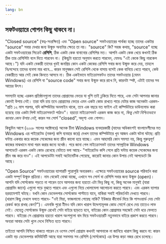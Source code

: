 ```yaml
---
lang: bn
---
```





<h2>সফটওয়্যারে গোপন কিছু থাকবে না।</h2>

"Closed source" (স্বত্ব-সংরক্ষিত) এবং "Open 
source" সফটওয়্যারের পার্থক্য হচ্ছে তাদের একটার "source" সবার দেখার জন্য উন্মুক্ত অন্যটার ক্ষেত্রে তা নয়। "source" কি? সহজ কথায়, "source" হচ্ছে একটা সফটওয়্যারের সিক্রেট <b>রেসিপি</b>, ঠিক একটা কেক বানানোর রেসিপির মত। আপনি একটা কেক খেয়ে কখনই ঠিক ঠিক তার রেসিপিটা বলে দিতে পারবেন না। (কিছুটা হয়তো অনুমান করতে পারবেন, যেমনঃ "এই কেকে কিছু নারকেল আছে।") যদি একটা বেকারী তাদের খুবই জনপ্রিয় কোন একটা কেকের রেসিপি সবার জন্য উন্মুক্ত করে দেয়, তাহলে নিঃসন্দেহে তাদের ব্যবসা মার খাবে...  কারন মানুষজন সেই রেসিপি থেকে বাসায় বসেই কেক বানিয়ে খেতে পারবে, কেউ বেকারীতে আর সেই কেক কিনতে আসবে না। ঠিক একইভাবে মাইক্রোসফটও তাদের সফটওয়্যার (যেমন Windows) এর রেসিপি বা "source code" সবার জন্য উন্মুক্ত করে রাখে নি, কারনটা স্পষ্ট, এটাই তাদের সব আয়ের উৎস।

সমস্যাটা হচ্ছে এরকম প্রতিষ্ঠানগুলো তাদের প্রোগ্রামের ভেতর যা খুশি তাই ঢুকিয়ে দিতে পারে, এবং সেটা আপনার জানার কোনই উপায় নেই। তারা যদি চায় তবে প্রোগ্রামের ভেতর এমন একটা কোড রাখতে পারে যেটার কাজ অনেকটা এরকম- "প্রতি ১২ মাস পরপর, যদি কম্পিউটার অনলাইন থাকে, তবে এক বছরে যত ফাইল এই কম্পিউটারে ডাউনলোড করা হয়েছে তার একটা লিস্ট মাইক্রোসফটে পাঠাও"। হয়তো মাইক্রোসফট এরকম কাজ করে না, <i>কিন্তু সেটা নিশ্চিতভাবে জানার কোন উপায় নেই,</i> কারন সব সোর্স "closed", অদৃশ্য এবং গোপন।

কিছুদিন আগে (২০০৮ সালের অক্টোবরে) অনেক চীনা Windows ব্যবহারকারী 
(যাদের অধিকাংশই বাংলাদেশীদের মত Windows এর পাইরেটেড (নকল) কপি ব্যবহার করে) দেখল তাদের কম্পিউটারে খুব আজব একটা ঘটনা ঘটছে: প্রতি ঘন্টায় একবার করে কয়েক সেকেন্ডের জন্য স্ক্রীন কালো হয়ে যাচ্ছে। এমন আহামরি কোন সমস্যা নয়, কিন্তু গুরুত্বপূর্ণ কাজের মাঝখানে মাথা গরম করার জন্যে যথেষ্ঠ। পরে জানা গেল মাইক্রোসফট তাদের সাম্প্রতিক Windows আপডেটে এরকম একটা কোড রেখেছে যেটাতে বলা আছে- "পাইরেটেড কপি পেলে প্রতি ঘন্টায় কয়েক সেকেন্ডের জন্য স্ক্রীন বন্ধ করে দাও"। এই আপডেটটা সবাই অটোমেটিক পেয়েছে, কারোই জানার কোন উপায় নেই আপডেটে কি আছে। 

"Open Source" সফটওয়্যারের ব্যাপারটি পুরোপুরি অন্যরকম। এক্ষেত্রে সফটওয়্যারের source পরিবর্তন করা একটা সম্পূর্ণ উন্মুক্ত প্রক্রিয়া। নাম থেকেই বোঝা যাচ্ছে, এখানে সব সোর্স বা রেসিপি সবার জন্য উন্মুক্ত (open)। আপনি যদি সোর্সকোড পড়তে না পারেন তবে আপনার জন্য হয়তো এটা ভিন্ন কিছু না, কিন্তু অনেক মানুষই (যারা প্রোগ্রামিং জানে) এগুলো পড়ে বুঝতে পারবে এবং এগুলো নিয়ে খোলামেলা আলোচনা করতে পারবে। এবং এরকম ব্যাপার হরহামেশাই ঘটছে। যখনি কোন ডেভেলপার সোর্সকোড পাল্টাতে যাবে, বাকিরা সবাই পরিবর্তনটা দেখতে পারবে। (খারাপ কিছু দেখলে বলতে পারবে- "ওই মিয়া, ফাজলামো পেয়েছ নাকি? ইউজার কীবোর্ড দিয়ে কি পাসওয়ার্ড দেয় সেটা রেকর্ড করে রাখছ কেন?")। এমনকি পুরো টীমও যদি কোন খারাপ উদ্দেশ্যমূলক কোড সোর্সে রেখে দেয় তাতেও লাভ নেই। যেহেতু সোর্সকোড উন্মুক্ত রেখেই সেটা বাইরে ছাড়তে হবে, বাইরের কোন প্রোগ্রামার সহজেই সেটা ধরে ফেলতে পারবে। বাইরের সে প্রোগ্রামার হয়তো খারাপ অংশগুলো বাদ দিয়ে সফটওয়্যারটি নতুনভাবে বাইরে প্রকাশ করতে পারবে। অন্যরা আবার সেটা খুলে দেখে নিশ্চিত হতে পারবে।

তাইতো আপনি নিশ্চিত থাকতে পারেন যে ওপেন সোর্স প্রোগ্রাম কখনই আপনাকে না জানিয়ে খারাপ কিছু করবে না: কারন একটা বড় ডেভেলপার কমিউনিটি আছে যারা সবসময় সব রেসিপি (সোর্সকোড) এর উপর কড়া নজর রেখে চলেছে।




